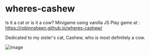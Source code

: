 # wheres-cashew
 Is it a cat or is it a cow? Minigame using vanilla JS
 Play game at : https://robinnsheen.github.io/wheres-cashew/

 Dedicated to my sister's cat, Cashew, who is most definitely a cow. 
 
![image](https://user-images.githubusercontent.com/100234937/193437410-595f92e6-89fd-4dcd-950b-618b799f063c.png)
